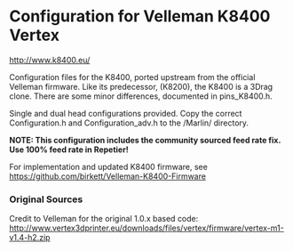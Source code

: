 # Configuration for Velleman K8400 Vertex
http://www.k8400.eu/

Configuration files for the K8400, ported upstream from the official Velleman firmware.
Like its predecessor, (K8200), the K8400 is a 3Drag clone. There are some minor differences, documented in pins_K8400.h.

Single and dual head configurations provided. Copy the correct Configuration.h and Configuration_adv.h to the /Marlin/ directory.

**NOTE: This configuration includes the community sourced feed rate fix. Use 100% feed rate in Repetier!**

For implementation and updated K8400 firmware, see https://github.com/birkett/Velleman-K8400-Firmware

### Original Sources
Credit to Velleman for the original 1.0.x based code:<br />
http://www.vertex3dprinter.eu/downloads/files/vertex/firmware/vertex-m1-v1.4-h2.zip
